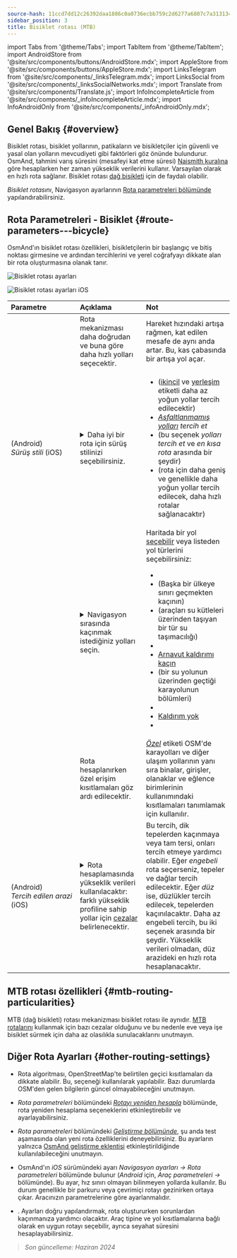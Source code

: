 ```yaml
---
source-hash: 11ccd7dd12c26392daa1886c0a0736ecbb759c2d6277a6807c7a313134cd6080
sidebar_position: 3
title: Bisiklet rotası (MTB)
---
```

import Tabs from '@theme/Tabs';
import TabItem from '@theme/TabItem';
import AndroidStore from '@site/src/components/buttons/AndroidStore.mdx';
import AppleStore from '@site/src/components/buttons/AppleStore.mdx';
import LinksTelegram from '@site/src/components/_linksTelegram.mdx';
import LinksSocial from '@site/src/components/_linksSocialNetworks.mdx';
import Translate from '@site/src/components/Translate.js';
import InfoIncompleteArticle from '@site/src/components/_infoIncompleteArticle.mdx';
import InfoAndroidOnly from '@site/src/components/_infoAndroidOnly.mdx';



## Genel Bakış {#overview}

Bisiklet rotası, bisiklet yollarının, patikaların ve bisikletçiler için güvenli ve yasal olan yolların mevcudiyeti gibi faktörleri göz önünde bulundurur. OsmAnd, tahmini varış süresini (mesafeyi kat etme süresi) [Naismith kuralına](https://en.wikipedia.org/wiki/Naismith%27s_rule#Scarf's_equivalence_between_distance_and_climb) göre hesaplarken her zaman yükseklik verilerini kullanır. Varsayılan olarak en hızlı rota sağlanır.
Bisiklet rotası [dağ bisikleti](#mtb-routing-particularities) için de faydalı olabilir.

*Bisiklet rotasını*, Navigasyon ayarlarının [Rota parametreleri bölümünde](../guidance/navigation-settings#route-parameters) yapılandırabilirsiniz.


## Rota Parametreleri - Bisiklet {#route-parameters---bicycle}

OsmAnd'ın bisiklet rotası özellikleri, bisikletçilerin bir başlangıç ve bitiş noktası girmesine ve ardından tercihlerini ve yerel coğrafyayı dikkate alan bir rota oluşturmasına olanak tanır.

<Tabs groupId="operating-systems" queryString="current-os">

<TabItem value="android" label="Android">

![Bisiklet rotası ayarları](@site/static/img/navigation/routing/cycling_routing_andr.png)

</TabItem>

<TabItem value="ios" label="iOS">

![Bisiklet rotası ayarları iOS](@site/static/img/navigation/routing/cycling_routing_ios.png)

</TabItem>

</Tabs>

| Parametre | Açıklama | Not |
|:------------|:---------------|:---------------|
|*<Translate android="true" ids="fast_route_mode"/>* | Rota mekanizması daha doğrudan ve buna göre daha hızlı yolları seçecektir. | Hareket hızındaki artışa rağmen, kat edilen mesafe de aynı anda artar. Bu, kas çabasında bir artışa yol açar. |
| *<Translate android="true" ids="routing_attr_driving_style_name"/>* (Android) *Sürüş&nbsp;stili* (iOS) | <details><summary> Daha iyi bir rota için sürüş stilinizi seçebilirsiniz. </summary> ![Sürüş stili bisiklet Android](@site/static/img/navigation/routing/style_cycling_andr.png) </details> | <ul><li> *<Translate android="true" ids="routing_attr_driving_style_safety_name"/>* ([ikincil](https://wiki.openstreetmap.org/wiki/Tag:highway%3Dsecondary) ve [yerleşim](https://wiki.openstreetmap.org/wiki/Tag:highway%3Dresidential) etiketli daha az yoğun yollar tercih edilecektir) </li><li> *[Asfaltlanmamış yolları](https://wiki.openstreetmap.org/wiki/Key:surface#Unpaved) tercih et* </li><li> *<Translate android="true" ids="routing_attr_driving_style_balance_name"/>* (bu seçenek *yolları tercih et* ve *en kısa rota* arasında bir şeydir) </li><li> *<Translate android="true" ids="routing_attr_driving_style_speed_name"/>* (rota için daha geniş ve genellikle daha yoğun yollar tercih edilecek, daha hızlı rotalar sağlanacaktır) </li></ul> |
| *<Translate android="true" ids="impassable_road"/>* | <details><summary> Navigasyon sırasında kaçınmak istediğiniz yolları seçin. </summary>![Yollardan kaçın Android](@site/static/img/navigation/routing/avoid_cycling_andr.png) </details> | Haritada bir yol [seçebilir](../../map/map-context-menu/#avoid-road) veya listeden yol türlerini seçebilirsiniz: <ul><li>[<Translate android="true" ids="routing_attr_avoid_unpaved_name"/>](https://wiki.openstreetmap.org/wiki/Key:surface)</li><li>[<Translate android="true" ids="routing_attr_avoid_borders_name"/>](https://wiki.openstreetmap.org/wiki/Tag:barrier%3Dborder_control) (Başka bir ülkeye sınırı geçmekten kaçının)</li><li>[<Translate android="true" ids="routing_attr_avoid_ferries_name"/>](https://wiki.openstreetmap.org/wiki/Ferries) (araçları su kütleleri üzerinden taşıyan bir tür su taşımacılığı)</li><li>[<Translate android="true" ids="routing_attr_avoid_stairs_name"/>](https://wiki.openstreetmap.org/wiki/Tag:highway%3Dsteps)</li><li>[Arnavut kaldırımı kaçın](https://wiki.openstreetmap.org/wiki/Tag:surface%3Dcobblestone)</li><li> [<Translate android="true" ids="routing_attr_avoid_fords_name"/>](https://wiki.openstreetmap.org/wiki/Tag:ford%3Dyes) (bir su yolunun üzerinden geçtiği karayolunun bölümleri) </li><li> [<Translate android="true" ids="routing_attr_avoid_tunnels_name"/>](https://wiki.openstreetmap.org/wiki/Key:tunnel) </li><li> [Kaldırım yok](https://wiki.openstreetmap.org/wiki/Tag:surface%3Dsett)</li><li> [<Translate android="true" ids="routing_attr_avoid_footways_name"/>](https://wiki.openstreetmap.org/wiki/Tag:highway%3Dfootway) </li></ul>|
| *<Translate android="true" ids="routing_attr_allow_private_name"/>* | Rota hesaplanırken özel erişim kısıtlamaları göz ardı edilecektir. | *[Özel](https://wiki.openstreetmap.org/wiki/Key:access)* etiketi OSM'de karayolları ve diğer ulaşım yollarının yanı sıra binalar, girişler, olanaklar ve eğlence birimlerinin kullanımındaki kısıtlamaları tanımlamak için kullanılır. |
|*<Translate android="true" ids="routing_attr_height_obstacles_name"/>* (Android) *Tercih&nbsp;edilen&nbsp;arazi* (iOS) | <details><summary> Rota hesaplamasında yükseklik verileri kullanılacaktır: farklı yükseklik profiline sahip yollar için [cezalar](../../../technical/osmand-file-formats/osmand-routing-xml.md#penalties-of-elevation-data) belirlenecektir. </summary> ![Yükseklik verilerini kullan Android](@site/static/img/navigation/routing/pedestrian_elevation_andr.png) </details> | Bu tercih, dik tepelerden kaçınmaya veya tam tersi, onları tercih etmeye yardımcı olabilir. Eğer *engebeli* rota seçerseniz, tepeler ve dağlar tercih edilecektir. Eğer *düz* ise, düzlükler tercih edilecek, tepelerden kaçınılacaktır. Daha az engebeli tercih, bu iki seçenek arasında bir şeydir. Yükseklik verileri olmadan, düz arazideki en hızlı rota hesaplanacaktır. |


## MTB rotası özellikleri {#mtb-routing-particularities}

MTB (dağ bisikleti) rotası mekanizması bisiklet rotası ile aynıdır. [MTB rotalarını](../../map/vector-maps.md#routes) kullanmak için bazı cezalar olduğunu ve bu nedenle eve veya işe bisiklet sürmek için daha az olasılıkla sunulacaklarını unutmayın.


## Diğer Rota Ayarları {#other-routing-settings}

- Rota algoritması, OpenStreetMap'te belirtilen geçici kısıtlamaları da dikkate alabilir. Bu, *[<Translate android="true" ids="temporary_conditional_routing"/>](../routing/osmand-routing.md#consider-temporary-limitations)* seçeneği kullanılarak yapılabilir. Bazı durumlarda OSM'den gelen bilgilerin güncel olmayabileceğini unutmayın.

- *Rota parametreleri* bölümündeki [*Rotayı yeniden hesapla*](../../navigation/guidance/navigation-settings.md#recalculate-route) bölümünde, rota yeniden hesaplama seçeneklerini etkinleştirebilir ve ayarlayabilirsiniz.

- *Rota parametreleri* bölümündeki [*Geliştirme bölümünde*](../guidance/navigation-settings.md#development-settings), şu anda test aşamasında olan yeni rota özelliklerini deneyebilirsiniz. Bu ayarların yalnızca [OsmAnd geliştirme eklentisi](../../plugins/development.md) etkinleştirildiğinde kullanılabileceğini unutmayın.

- OsmAnd'ın *iOS* sürümündeki *[<Translate ios="true" ids="road_speeds"/>](../guidance/navigation-settings.md#road-speeds)* ayarı *Navigasyon ayarları → Rota parametreleri* bölümünde bulunur (*Android* için, *Araç parametreleri → [<Translate android="true" ids="default_speed_setting_title"/>](../guidance/navigation-settings.md#default-speed--road-speeds)* bölümünde). Bu ayar, hız sınırı olmayan bilinmeyen yollarda kullanılır. Bu durum genellikle bir parkuru veya çevrimiçi rotayı gezinirken ortaya çıkar. Aracınızın parametrelerine göre ayarlanmalıdır.

- *[<Translate ios="true" ids="vehicle_parameters"/>](../guidance/navigation-settings.md#vehicle-parameters)*. Ayarları doğru yapılandırmak, rota oluştururken sorunlardan kaçınmanıza yardımcı olacaktır. Araç tipine ve yol kısıtlamalarına bağlı olarak en uygun rotayı seçebilir, ayrıca seyahat süresini hesaplayabilirsiniz.

> *Son güncelleme: Haziran 2024*
